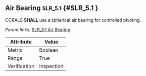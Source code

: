 ## Air Bearing <small>SLR_5.1</small> {#SLR_5.1 }

CORALS **SHALL** use a spherical air bearing for controlled pivoting.

*Parent links:* [SLR_5.1 Air Bearing](SLR_5.html#SLR_5.1)

| Attribute | Value |
| --------- | ----- |
| Metric | Boolean |
| Range | True |
| Verification | Inspection |



